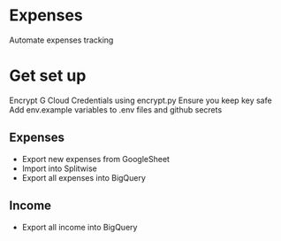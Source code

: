 # Expenses
Automate expenses tracking

# Get set up
Encrypt G Cloud Credentials using encrypt.py
Ensure you keep key safe
Add env.example variables to .env files and github secrets

## Expenses
- Export new expenses from GoogleSheet
- Import into Splitwise
- Export all expenses into BigQuery

## Income
- Export all income into BigQuery
